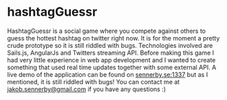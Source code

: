 # hashtagGuessr

 HashtagGuessr is a social game where you compete against others to guess the hottest hashtag on twitter right now.
 It is for the moment a pretty crude prototype so it is still riddled with bugs.
 Technologies involved are Sails.js, AngularJs and Twitters streaming API.
 Before making this game I had very little experience in web app development and I wanted to create something that used real time updates together with some external API.
 A live demo of the application can be found on [sennerby.se:1337](http://sennerby.se:1337) but as I mentioned, it is still riddled with bugs!
 You can contact me at jakob.sennerby@gmail.com if you have any questions :)
